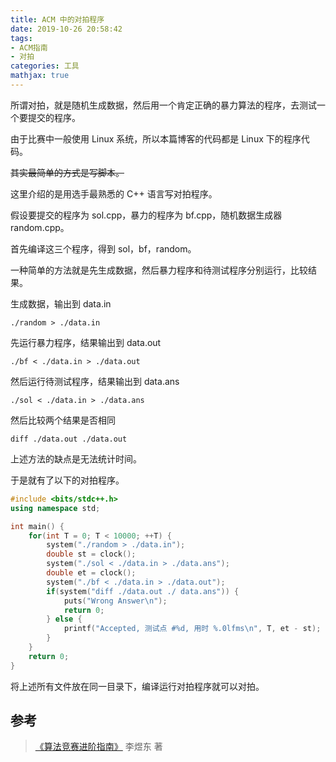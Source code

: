 ```yaml
---
title: ACM 中的对拍程序
date: 2019-10-26 20:58:42
tags:
- ACM指南
- 对拍
categories: 工具
mathjax: true
---
```


所谓对拍，就是随机生成数据，然后用一个肯定正确的暴力算法的程序，去测试一个要提交的程序。

由于比赛中一般使用 Linux 系统，所以本篇博客的代码都是 Linux 下的程序代码。

~~其实最简单的方式是写脚本。~~

这里介绍的是用选手最熟悉的 C++ 语言写对拍程序。

<!--more-->

假设要提交的程序为 sol.cpp，暴力的程序为 bf.cpp，随机数据生成器 random.cpp。

首先编译这三个程序，得到 sol，bf，random。

一种简单的方法就是先生成数据，然后暴力程序和待测试程序分别运行，比较结果。

生成数据，输出到 data.in

```
./random > ./data.in
```

先运行暴力程序，结果输出到 data.out

```
./bf < ./data.in > ./data.out
```

然后运行待测试程序，结果输出到 data.ans

```
./sol < ./data.in > ./data.ans
```

然后比较两个结果是否相同

```
diff ./data.out ./data.out
```

上述方法的缺点是无法统计时间。

于是就有了以下的对拍程序。

```cpp
#include <bits/stdc++.h>
using namespace std;

int main() {
    for(int T = 0; T < 10000; ++T) {
        system("./random > ./data.in");
        double st = clock();
        system("./sol < ./data.in > ./data.ans");
        double et = clock();
        system("./bf < ./data.in > ./data.out");
        if(system("diff ./data.out ./ data.ans")) {
            puts("Wrong Answer\n");
            return 0;
        } else {
            printf("Accepted, 测试点 #%d, 用时 %.0lfms\n", T, et - st);
        }
    }
    return 0;
}
```

将上述所有文件放在同一目录下，编译运行对拍程序就可以对拍。

## 参考

> [《算法竞赛进阶指南》](https://book.douban.com/subject/30136932/) 李煜东 著